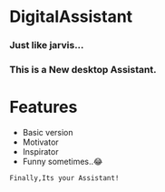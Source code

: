 # DigitalAssistant
### Just like jarvis...
### This is a New desktop Assistant.
# Features
- Basic version 
- Motivator
- Inspirator
- Funny sometimes..:joy:
```
Finally,Its your Assistant! 
```
